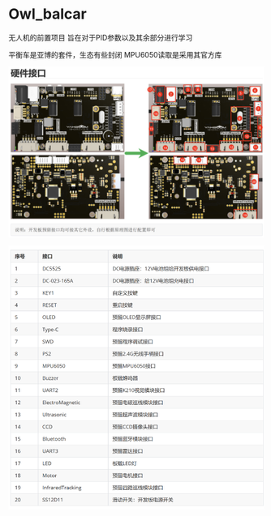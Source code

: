 # Owl_balcar

无人机的前置项目
旨在对于PID参数以及其余部分进行学习

平衡车是亚博的套件，生态有些封闭
MPU6050读取是采用其官方库

![硬件接口](../../image/2.png)

![接口](../../image/3.png)
